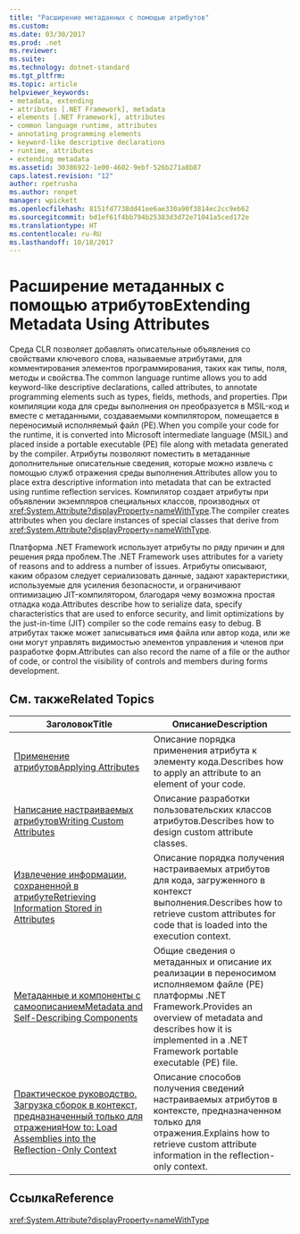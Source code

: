 ```yaml
---
title: "Расширение метаданных с помощью атрибутов"
ms.custom: 
ms.date: 03/30/2017
ms.prod: .net
ms.reviewer: 
ms.suite: 
ms.technology: dotnet-standard
ms.tgt_pltfrm: 
ms.topic: article
helpviewer_keywords:
- metadata, extending
- attributes [.NET Framework], metadata
- elements [.NET Framework], attributes
- common language runtime, attributes
- annotating programming elements
- keyword-like descriptive declarations
- runtime, attributes
- extending metadata
ms.assetid: 30386922-1e00-4602-9ebf-526b271a8b87
caps.latest.revision: "12"
author: rpetrusha
ms.author: ronpet
manager: wpickett
ms.openlocfilehash: 8151fd7738dd41ee6ae330a90f3814ec2cc9eb62
ms.sourcegitcommit: bd1ef61f4bb794b25383d3d72e71041a5ced172e
ms.translationtype: HT
ms.contentlocale: ru-RU
ms.lasthandoff: 10/18/2017
---
```

# <a name="extending-metadata-using-attributes"></a><span data-ttu-id="4e7fb-102">Расширение метаданных с помощью атрибутов</span><span class="sxs-lookup"><span data-stu-id="4e7fb-102">Extending Metadata Using Attributes</span></span>
<span data-ttu-id="4e7fb-103">Среда CLR позволяет добавлять описательные объявления со свойствами ключевого слова, называемые атрибутами, для комментирования элементов программирования, таких как типы, поля, методы и свойства.</span><span class="sxs-lookup"><span data-stu-id="4e7fb-103">The common language runtime allows you to add keyword-like descriptive declarations, called attributes, to annotate programming elements such as types, fields, methods, and properties.</span></span> <span data-ttu-id="4e7fb-104">При компиляции кода для среды выполнения он преобразуется в MSIL-код и вместе с метаданными, создаваемыми компилятором, помещается в переносимый исполняемый файл (PE).</span><span class="sxs-lookup"><span data-stu-id="4e7fb-104">When you compile your code for the runtime, it is converted into Microsoft intermediate language (MSIL) and placed inside a portable executable (PE) file along with metadata generated by the compiler.</span></span> <span data-ttu-id="4e7fb-105">Атрибуты позволяют поместить в метаданные дополнительные описательные сведения, которые можно извлечь с помощью служб отражения среды выполнения.</span><span class="sxs-lookup"><span data-stu-id="4e7fb-105">Attributes allow you to place extra descriptive information into metadata that can be extracted using runtime reflection services.</span></span> <span data-ttu-id="4e7fb-106">Компилятор создает атрибуты при объявлении экземпляров специальных классов, производных от <xref:System.Attribute?displayProperty=nameWithType>.</span><span class="sxs-lookup"><span data-stu-id="4e7fb-106">The compiler creates attributes when you declare instances of special classes that derive from <xref:System.Attribute?displayProperty=nameWithType>.</span></span>  
  
 <span data-ttu-id="4e7fb-107">Платформа .NET Framework использует атрибуты по ряду причин и для решения ряда проблем.</span><span class="sxs-lookup"><span data-stu-id="4e7fb-107">The .NET Framework uses attributes for a variety of reasons and to address a number of issues.</span></span> <span data-ttu-id="4e7fb-108">Атрибуты описывают, каким образом следует сериализовать данные, задают характеристики, используемые для усиления безопасности, и ограничивают оптимизацию JIT-компилятором, благодаря чему возможна простая отладка кода.</span><span class="sxs-lookup"><span data-stu-id="4e7fb-108">Attributes describe how to serialize data, specify characteristics that are used to enforce security, and limit optimizations by the just-in-time (JIT) compiler so the code remains easy to debug.</span></span> <span data-ttu-id="4e7fb-109">В атрибутах также может записываться имя файла или автор кода, или же они могут управлять видимостью элементов управления и членов при разработке форм.</span><span class="sxs-lookup"><span data-stu-id="4e7fb-109">Attributes can also record the name of a file or the author of code, or control the visibility of controls and members during forms development.</span></span>  
  
## <a name="related-topics"></a><span data-ttu-id="4e7fb-110">См. также</span><span class="sxs-lookup"><span data-stu-id="4e7fb-110">Related Topics</span></span>  
  
|<span data-ttu-id="4e7fb-111">Заголовок</span><span class="sxs-lookup"><span data-stu-id="4e7fb-111">Title</span></span>|<span data-ttu-id="4e7fb-112">Описание</span><span class="sxs-lookup"><span data-stu-id="4e7fb-112">Description</span></span>|  
|-----------|-----------------|  
|[<span data-ttu-id="4e7fb-113">Применение атрибутов</span><span class="sxs-lookup"><span data-stu-id="4e7fb-113">Applying Attributes</span></span>](../../../docs/standard/attributes/applying-attributes.md)|<span data-ttu-id="4e7fb-114">Описание порядка применения атрибута к элементу кода.</span><span class="sxs-lookup"><span data-stu-id="4e7fb-114">Describes how to apply an attribute to an element of your code.</span></span>|  
|[<span data-ttu-id="4e7fb-115">Написание настраиваемых атрибутов</span><span class="sxs-lookup"><span data-stu-id="4e7fb-115">Writing Custom Attributes</span></span>](../../../docs/standard/attributes/writing-custom-attributes.md)|<span data-ttu-id="4e7fb-116">Описание разработки пользовательских классов атрибутов.</span><span class="sxs-lookup"><span data-stu-id="4e7fb-116">Describes how to design custom attribute classes.</span></span>|  
|[<span data-ttu-id="4e7fb-117">Извлечение информации, сохраненной в атрибуте</span><span class="sxs-lookup"><span data-stu-id="4e7fb-117">Retrieving Information Stored in Attributes</span></span>](../../../docs/standard/attributes/retrieving-information-stored-in-attributes.md)|<span data-ttu-id="4e7fb-118">Описание порядка получения настраиваемых атрибутов для кода, загруженного в контекст выполнения.</span><span class="sxs-lookup"><span data-stu-id="4e7fb-118">Describes how to retrieve custom attributes for code that is loaded into the execution context.</span></span>|  
|[<span data-ttu-id="4e7fb-119">Метаданные и компоненты с самоописанием</span><span class="sxs-lookup"><span data-stu-id="4e7fb-119">Metadata and Self-Describing Components</span></span>](../../../docs/standard/metadata-and-self-describing-components.md)|<span data-ttu-id="4e7fb-120">Общие сведения о метаданных и описание их реализации в переносимом исполняемом файле (PE) платформы .NET Framework.</span><span class="sxs-lookup"><span data-stu-id="4e7fb-120">Provides an overview of metadata and describes how it is implemented in a .NET Framework portable executable (PE) file.</span></span>|  
|[<span data-ttu-id="4e7fb-121">Практическое руководство. Загрузка сборок в контекст, предназначенный только для отражения</span><span class="sxs-lookup"><span data-stu-id="4e7fb-121">How to: Load Assemblies into the Reflection-Only Context</span></span>](../../../docs/framework/reflection-and-codedom/how-to-load-assemblies-into-the-reflection-only-context.md)|<span data-ttu-id="4e7fb-122">Описание способов получения сведений настраиваемых атрибутов в контексте, предназначенном только для отражения.</span><span class="sxs-lookup"><span data-stu-id="4e7fb-122">Explains how to retrieve custom attribute information in the reflection-only context.</span></span>|  
  
## <a name="reference"></a><span data-ttu-id="4e7fb-123">Ссылка</span><span class="sxs-lookup"><span data-stu-id="4e7fb-123">Reference</span></span>  
 <xref:System.Attribute?displayProperty=nameWithType>
